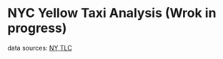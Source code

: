 # NYC Yellow Taxi Analysis (Wrok in progress)

data sources: [NY TLC](https://www.nyc.gov/site/tlc/about/tlc-trip-record-data.page)

